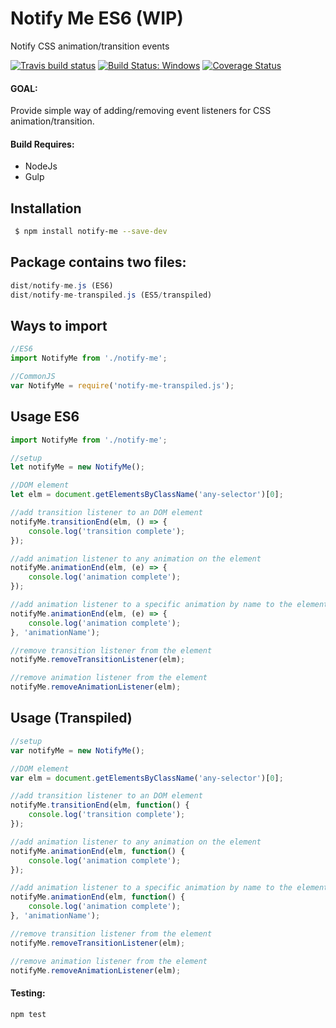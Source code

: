 # Notify Me ES6 (WIP)

Notify CSS animation/transition events

[![Travis build status](https://travis-ci.org/iondrimba/notify-me.svg?branch=master)](https://travis-ci.org/iondrimba/notify-me) [![Build Status: Windows](https://ci.appveyor.com/api/projects/status/32r7s2skrgm9ubva/branch/master?svg=true)](https://ci.appveyor.com/project/iondrimba/notify-me/branch/master) [![Coverage Status](https://coveralls.io/repos/github/iondrimba/notify-me/badge.svg?branch=master)](https://coveralls.io/github/iondrimba/notify-me?branch=master)

#### GOAL:
Provide simple way of adding/removing event listeners for CSS animation/transition.

#### Build Requires:

* NodeJs
* Gulp

## Installation

```sh
 $ npm install notify-me --save-dev
```

## Package contains two files:
```js
dist/notify-me.js (ES6)
dist/notify-me-transpiled.js (ES5/transpiled)
```

## Ways to import

```js
//ES6
import NotifyMe from './notify-me';

//CommonJS
var NotifyMe = require('notify-me-transpiled.js');
```

## Usage ES6
```js
import NotifyMe from './notify-me';

//setup
let notifyMe = new NotifyMe();

//DOM element
let elm = document.getElementsByClassName('any-selector')[0];

//add transition listener to an DOM element
notifyMe.transitionEnd(elm, () => {
	console.log('transition complete');
});

//add animation listener to any animation on the element
notifyMe.animationEnd(elm, (e) => {
    console.log('animation complete');
});

//add animation listener to a specific animation by name to the element
notifyMe.animationEnd(elm, (e) => {
    console.log('animation complete');
}, 'animationName');

//remove transition listener from the element
notifyMe.removeTransitionListener(elm);

//remove animation listener from the element
notifyMe.removeAnimationListener(elm);

```

## Usage (Transpiled)
```js
//setup
var notifyMe = new NotifyMe();

//DOM element
var elm = document.getElementsByClassName('any-selector')[0];

//add transition listener to an DOM element
notifyMe.transitionEnd(elm, function() {
	console.log('transition complete');
});

//add animation listener to any animation on the element
notifyMe.animationEnd(elm, function() {
    console.log('animation complete');
});

//add animation listener to a specific animation by name to the element
notifyMe.animationEnd(elm, function() {
    console.log('animation complete');
}, 'animationName');

//remove transition listener from the element
notifyMe.removeTransitionListener(elm);

//remove animation listener from the element
notifyMe.removeAnimationListener(elm);

```

#### Testing:
```
npm test
```

[Live demo]:<http://iondrimba.github.io/notify-me/>
